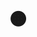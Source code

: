 ---
layout: instagram
title:  "🟠"
media:
  - url: "instagram/457382543_1241317487046852_1527800018119542717_n_18040828190003689.jpg"
    alt: ""
type: "post"
seo:
  hidden: true
location: Sakrisøya
postdate: 2024-08-21
---
